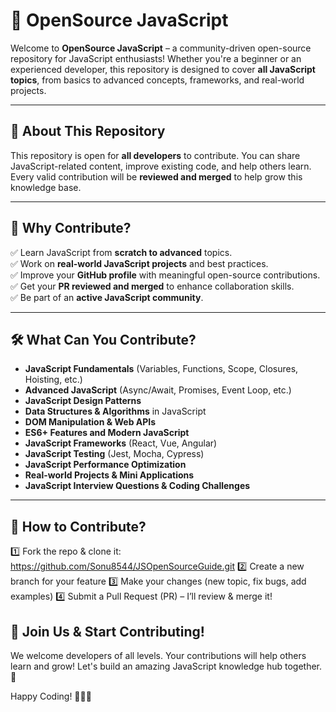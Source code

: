 # 🚀 OpenSource JavaScript  

Welcome to **OpenSource JavaScript** – a community-driven open-source repository for JavaScript enthusiasts! Whether you're a beginner or an experienced developer, this repository is designed to cover **all JavaScript topics**, from basics to advanced concepts, frameworks, and real-world projects.  

---

## 📌 About This Repository  

This repository is open for **all developers** to contribute. You can share JavaScript-related content, improve existing code, and help others learn. Every valid contribution will be **reviewed and merged** to help grow this knowledge base.  

---

## 🌟 Why Contribute?  

✅ Learn JavaScript from **scratch to advanced** topics.  
✅ Work on **real-world JavaScript projects** and best practices.  
✅ Improve your **GitHub profile** with meaningful open-source contributions.  
✅ Get your **PR reviewed and merged** to enhance collaboration skills.  
✅ Be part of an **active JavaScript community**.  

---

## 🛠️ What Can You Contribute?  

- **JavaScript Fundamentals** (Variables, Functions, Scope, Closures, Hoisting, etc.)  
- **Advanced JavaScript** (Async/Await, Promises, Event Loop, etc.)  
- **JavaScript Design Patterns**  
- **Data Structures & Algorithms** in JavaScript  
- **DOM Manipulation & Web APIs**  
- **ES6+ Features and Modern JavaScript**  
- **JavaScript Frameworks** (React, Vue, Angular)  
- **JavaScript Testing** (Jest, Mocha, Cypress)  
- **JavaScript Performance Optimization**  
- **Real-world Projects & Mini Applications**  
- **JavaScript Interview Questions & Coding Challenges**  

---

## 🚀 How to Contribute?  

1️⃣ Fork the repo & clone it: https://github.com/Sonu8544/JSOpenSourceGuide.git
2️⃣ Create a new branch for your feature
3️⃣ Make your changes (new topic, fix bugs, add examples)
4️⃣ Submit a Pull Request (PR) – I’ll review & merge it!
   
## 🙌 Join Us & Start Contributing!
We welcome developers of all levels. Your contributions will help others learn and grow! Let's build an amazing JavaScript knowledge hub together. 🚀

Happy Coding! 👨‍💻✨
